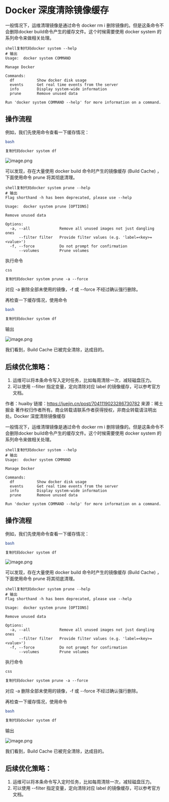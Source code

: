 # Docker 深度清除镜像缓存

一般情况下，运维清理镜像是通过命令 docker rm i 删除镜像的。但是这条命令不会删除docker build命令产生的缓存文件。这个时候需要使用 docker system 的系列命令来做相关处理。

```shell
shell复制代码docker system --help
# 输出
Usage:  docker system COMMAND

Manage Docker

Commands:
  df          Show docker disk usage
  events      Get real time events from the server
  info        Display system-wide information
  prune       Remove unused data

Run 'docker system COMMAND --help' for more information on a command.
```

## 操作流程

例如，我们先使用命令查看一下缓存情况：

```bash
bash

复制代码docker system df 
```

![image.png](https://p1-juejin.byteimg.com/tos-cn-i-k3u1fbpfcp/bfb4c89828be485ea28246beaa093eed~tplv-k3u1fbpfcp-zoom-in-crop-mark:1512:0:0:0.awebp?)

可以发现，存在大量使用 docker build 命令时产生的镜像缓存 (Build Cache) ，下面使用命令 prune 将其彻底清理。

```shell
shell复制代码docker system prune --help
# 输出
Flag shorthand -h has been deprecated, please use --help

Usage:  docker system prune [OPTIONS]

Remove unused data

Options:
  -a, --all             Remove all unused images not just dangling ones
      --filter filter   Provide filter values (e.g. 'label=<key>=<value>')
  -f, --force           Do not prompt for confirmation
      --volumes         Prune volumes
```

执行命令

```css
css

复制代码docker system prune -a --force
```

对应 -a 删除全部未使用的镜像，-f 或 --force 不经过确认强行删除。

再检查一下缓存情况，使用命令

```bash
bash

复制代码docker system df
```

输出

![image.png](https://p9-juejin.byteimg.com/tos-cn-i-k3u1fbpfcp/864bd754bb694a2aa4c68a371e2f6024~tplv-k3u1fbpfcp-zoom-in-crop-mark:1512:0:0:0.awebp?)

我们看到，Build Cache 已被完全清除，达成目的。

## 后续优化策略：

1. 运维可以将本条命令写入定时任务，比如每周清除一次，减轻磁盘压力。
2. 可以使用 --filter 指定变量，定向清除对应 label 的镜像缓存，可以参考官方文档。



作者：huaiby
链接：https://juejin.cn/post/7041119023286730782
来源：稀土掘金
著作权归作者所有。商业转载请联系作者获得授权，非商业转载请注明出处。Docker 深度清除镜像缓存

一般情况下，运维清理镜像是通过命令 docker rm i 删除镜像的。但是这条命令不会删除docker build命令产生的缓存文件。这个时候需要使用 docker system 的系列命令来做相关处理。

```shell
shell复制代码docker system --help
# 输出
Usage:  docker system COMMAND

Manage Docker

Commands:
  df          Show docker disk usage
  events      Get real time events from the server
  info        Display system-wide information
  prune       Remove unused data

Run 'docker system COMMAND --help' for more information on a command.
```

## 操作流程

例如，我们先使用命令查看一下缓存情况：

```bash
bash

复制代码docker system df 
```

![image.png](https://p1-juejin.byteimg.com/tos-cn-i-k3u1fbpfcp/bfb4c89828be485ea28246beaa093eed~tplv-k3u1fbpfcp-zoom-in-crop-mark:1512:0:0:0.awebp?)

可以发现，存在大量使用 docker build 命令时产生的镜像缓存 (Build Cache) ，下面使用命令 prune 将其彻底清理。

```shell
shell复制代码docker system prune --help
# 输出
Flag shorthand -h has been deprecated, please use --help

Usage:  docker system prune [OPTIONS]

Remove unused data

Options:
  -a, --all             Remove all unused images not just dangling ones
      --filter filter   Provide filter values (e.g. 'label=<key>=<value>')
  -f, --force           Do not prompt for confirmation
      --volumes         Prune volumes
```

执行命令

```css
css

复制代码docker system prune -a --force
```

对应 -a 删除全部未使用的镜像，-f 或 --force 不经过确认强行删除。

再检查一下缓存情况，使用命令

```bash
bash

复制代码docker system df
```

输出

![image.png](https://p9-juejin.byteimg.com/tos-cn-i-k3u1fbpfcp/864bd754bb694a2aa4c68a371e2f6024~tplv-k3u1fbpfcp-zoom-in-crop-mark:1512:0:0:0.awebp?)

我们看到，Build Cache 已被完全清除，达成目的。

## 后续优化策略：

1. 运维可以将本条命令写入定时任务，比如每周清除一次，减轻磁盘压力。
2. 可以使用 --filter 指定变量，定向清除对应 label 的镜像缓存，可以参考官方文档。